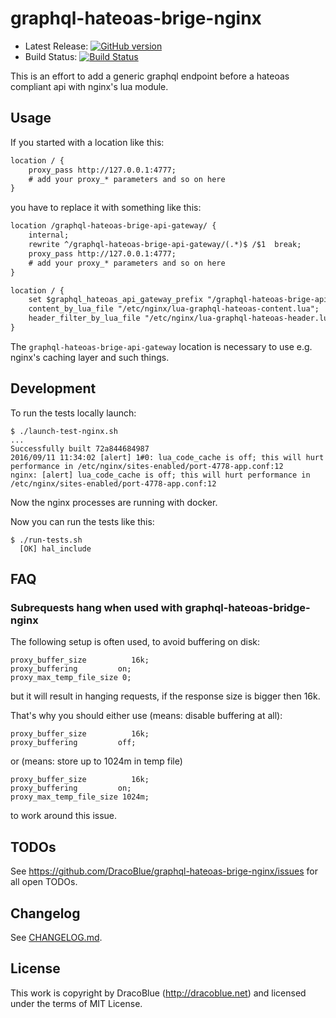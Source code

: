 # graphql-hateoas-brige-nginx

* Latest Release: [![GitHub version](https://badge.fury.io/gh/DracoBlue%2Fgraphql-hateoas-brige-nginx.png)](https://github.com/DracoBlue/lua-native-ssi-nginx/releases)
* Build Status: [![Build Status](https://secure.travis-ci.org/DracoBlue/graphql-hateoas-brige-nginx.png?branch=master)](http://travis-ci.org/DracoBlue/lua-native-ssi-nginx)

This is an effort to add a generic graphql endpoint before a hateoas compliant api with nginx's lua module.

## Usage

If you started with a location like this:

``` txt
location / {
	proxy_pass http://127.0.0.1:4777;
	# add your proxy_* parameters and so on here
}
```

you have to replace it with something like this:

``` txt
location /graphql-hateoas-brige-api-gateway/ {
	internal;
	rewrite ^/graphql-hateoas-brige-api-gateway/(.*)$ /$1  break;
	proxy_pass http://127.0.0.1:4777;
	# add your proxy_* parameters and so on here
}

location / {
	set $graphql_hateoas_api_gateway_prefix "/graphql-hateoas-brige-api-gateway";
	content_by_lua_file "/etc/nginx/lua-graphql-hateoas-content.lua";
	header_filter_by_lua_file "/etc/nginx/lua-graphql-hateoas-header.lua";
}
```

The `graphql-hateoas-brige-api-gateway` location is necessary to use e.g. nginx's caching layer and such things.

## Development

To run the tests locally launch:

``` console
$ ./launch-test-nginx.sh
...
Successfully built 72a844684987
2016/09/11 11:34:02 [alert] 1#0: lua_code_cache is off; this will hurt performance in /etc/nginx/sites-enabled/port-4778-app.conf:12
nginx: [alert] lua_code_cache is off; this will hurt performance in /etc/nginx/sites-enabled/port-4778-app.conf:12
```

Now the nginx processes are running with docker.

Now you can run the tests like this:

``` console
$ ./run-tests.sh
  [OK] hal_include
```

## FAQ

### Subrequests hang when used with graphql-hateoas-bridge-nginx

The following setup is often used, to avoid buffering on disk:

``` text
proxy_buffer_size          16k;
proxy_buffering         on;
proxy_max_temp_file_size 0;
```

but it will result in hanging requests, if the response size is bigger then 16k.

That's why you should either use (means: disable buffering at all):

``` text
proxy_buffer_size          16k;
proxy_buffering         off;
```

or (means: store up to 1024m in temp file)

``` text
proxy_buffer_size          16k;
proxy_buffering         on;
proxy_max_temp_file_size 1024m;
```

to work around this issue.


## TODOs

See <https://github.com/DracoBlue/graphql-hateoas-brige-nginx/issues> for all open TODOs.

## Changelog

See [CHANGELOG.md](./CHANGELOG.md).

## License

This work is copyright by DracoBlue (<http://dracoblue.net>) and licensed under the terms of MIT License.
